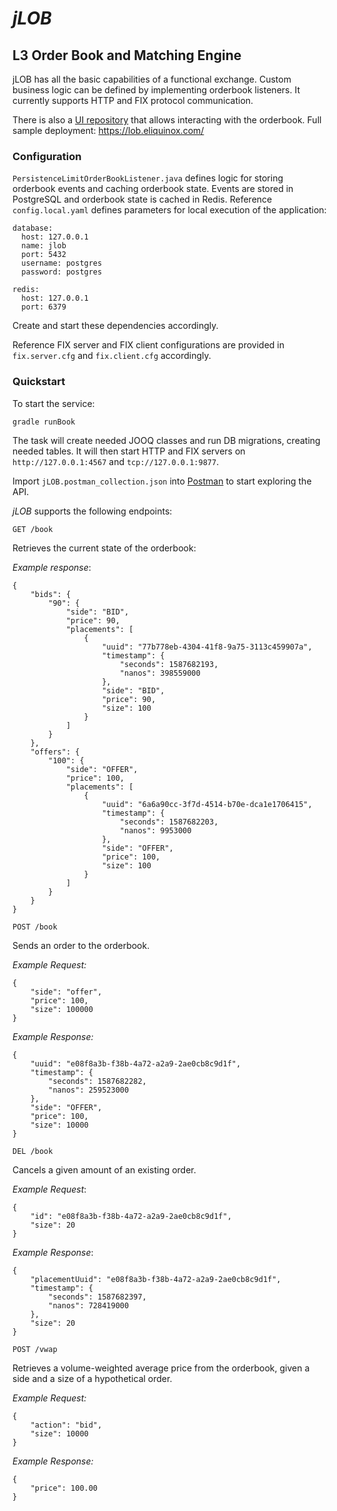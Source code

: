 # _jLOB_
## L3 Order Book and Matching Engine

jLOB has all the basic capabilities of a functional exchange. 
Custom business logic can be defined by implementing orderbook listeners. 
It currently supports HTTP and FIX protocol communication.

There is also a [UI repository](https://github.com/eliquinox/lob-ui) that allows interacting with the orderbook.
Full sample deployment: https://lob.eliquinox.com/

### Configuration

`PersistenceLimitOrderBookListener.java` defines logic for storing orderbook events and caching orderbook state.
Events are stored in PostgreSQL and orderbook state is cached in Redis. Reference `config.local.yaml` defines parameters 
for local execution of the application:

```
database:
  host: 127.0.0.1
  name: jlob
  port: 5432
  username: postgres
  password: postgres

redis:
  host: 127.0.0.1
  port: 6379
```

Create and start these dependencies accordingly.

Reference FIX server and FIX client configurations are provided in `fix.server.cfg` and `fix.client.cfg` accordingly. 

### Quickstart

To start the service:

`gradle runBook`

The task will create needed JOOQ classes and run DB migrations, creating needed tables.
It will then start HTTP and FIX servers on `http://127.0.0.1:4567` and `tcp://127.0.0.1:9877`.

Import `jLOB.postman_collection.json` into [Postman](https://www.getpostman.com/) to start exploring the API.

_jLOB_ supports the following endpoints:

`GET /book`

Retrieves the current state of the orderbook:

*Example response*:

```
{
    "bids": {
        "90": {
            "side": "BID",
            "price": 90,
            "placements": [
                {
                    "uuid": "77b778eb-4304-41f8-9a75-3113c459907a",
                    "timestamp": {
                        "seconds": 1587682193,
                        "nanos": 398559000
                    },
                    "side": "BID",
                    "price": 90,
                    "size": 100
                }
            ]
        }
    },
    "offers": {
        "100": {
            "side": "OFFER",
            "price": 100,
            "placements": [
                {
                    "uuid": "6a6a90cc-3f7d-4514-b70e-dca1e1706415",
                    "timestamp": {
                        "seconds": 1587682203,
                        "nanos": 9953000
                    },
                    "side": "OFFER",
                    "price": 100,
                    "size": 100
                }
            ]
        }
    }
}
```

`POST /book`

Sends an order to the orderbook.

_Example Request:_

```
{
    "side": "offer",
    "price": 100,
    "size": 100000
}
```

_Example Response:_

```
{
    "uuid": "e08f8a3b-f38b-4a72-a2a9-2ae0cb8c9d1f",
    "timestamp": {
        "seconds": 1587682282,
        "nanos": 259523000
    },
    "side": "OFFER",
    "price": 100,
    "size": 10000
}
```

`DEL /book`

Cancels a given amount of an existing order.

_Example Request_:

```
{
    "id": "e08f8a3b-f38b-4a72-a2a9-2ae0cb8c9d1f",
    "size": 20
}
```

_Example Response_:

```
{
    "placementUuid": "e08f8a3b-f38b-4a72-a2a9-2ae0cb8c9d1f",
    "timestamp": {
        "seconds": 1587682397,
        "nanos": 728419000
    },
    "size": 20
}
```

`POST /vwap`

Retrieves a volume-weighted average price from the orderbook, given a side and a size of a hypothetical order.

_Example Request:_

```
{
    "action": "bid",
    "size": 10000
}
```

_Example Response:_

```
{
    "price": 100.00
}
```
